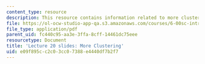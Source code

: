 ```yaml
---
content_type: resource
description: This resource contains information related to more clustering.
file: https://ol-ocw-studio-app-qa.s3.amazonaws.com/courses/6-00sc-introduction-to-computer-science-and-programming-spring-2011/e09f895cc2c03cc07388e4440df7b2f7_MIT6_00SCS11_lec20_slides.pdf
file_type: application/pdf
parent_uid: fc440c95-aa3e-3ffa-8cff-14461dc75eee
resourcetype: Document
title: 'Lecture 20 slides: More Clustering'
uid: e09f895c-c2c0-3cc0-7388-e4440df7b2f7
---
```

